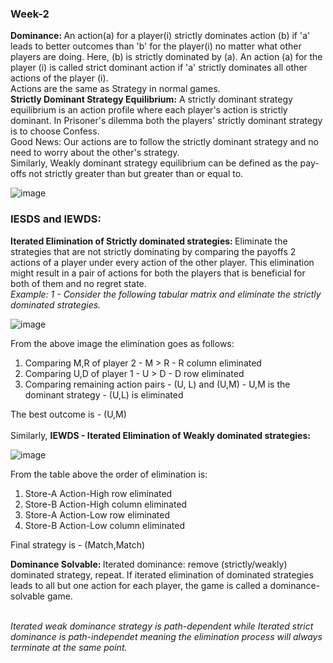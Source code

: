 ### Week-2

<b>Dominance: </b>
An action(a) for a player(i) strictly dominates action (b) if 'a' leads to better outcomes than 'b' for the player(i) no matter what other players are doing. Here, (b) is strictly dominated by (a). An action (a) for the player (i) is called strict dominant action if 'a' strictly dominates all other actions of the player (i). <br>
Actions are the same as Strategy in normal games. <br>
<b>Strictly Dominant Strategy Equilibrium:</b>
A strictly dominant strategy equilibrium is an action profile where each player's action is strictly dominant. In Prisoner's dilemma both the players' strictly dominant strategy is to choose Confess.
<br>
Good News: Our actions are to follow the strictly dominant strategy and no need to worry about the other's strategy.<br>
Similarly, Weakly dominant strategy equilibrium can be defined as the pay-offs not strictly greater than but greater than or equal to.
<br>

![image](https://github.com/VIROOPAKSHC/BS-Level-Courses/assets/69083163/895860aa-e1a1-4c96-b5c2-9c4419dee54a)

### IESDS and IEWDS: 
<b>Iterated Elimination of Strictly dominated strategies: </b>
Eliminate the strategies that are not strictly dominating by comparing the payoffs 2 actions of a player under every action of the other player.
This elimination might result in a pair of actions for both the players that is beneficial for both of them and no regret state.
<br>
<em> Example: 1 - Consider the following tabular matrix and eliminate the strictly dominated strategies.</em>

![image](https://github.com/VIROOPAKSHC/BS-Level-Courses/assets/69083163/f96d11a2-e291-4373-8983-cd6f17c1389a)

From the above image the elimination goes as follows:
<ol>
  <li>Comparing M,R of player 2 - M > R - R column eliminated</li>
  <li>Comparing U,D of player 1 - U > D - D row eliminated</li>
  <li>Comparing remaining action pairs - (U, L) and (U,M) - U,M is the dominant strategy - (U,L) is eliminated</li>
</ol>

The best outcome is - (U,M)
<br><br>
Similarly, <b>IEWDS - Iterated Elimination of Weakly dominated strategies:</b>
<br>

![image](https://github.com/VIROOPAKSHC/BS-Level-Courses/assets/69083163/7ce7309a-51f4-4904-8856-c9b011e4041c)

From the table above the order of elimination is:
<ol>
  <li>Store-A Action-High row eliminated</li>
  <li>Store-B Action-High column eliminated</li>
  <li>Store-A Action-Low row eliminated</li>
  <li>Store-B Action-Low column eliminated</li>
</ol>

Final strategy is - (Match,Match)
<br>

<b>Dominance Solvable: </b>
Iterated dominance: remove (strictly/weakly) dominated strategy, repeat. If iterated elimination of dominated strategies leads to all but one action for each player, the game is called a dominance-solvable game. <br>

<br>
<em>Iterated weak dominance strategy is path-dependent while Iterated strict dominance is path-independet meaning the elimination process will always terminate at the same point.</em>
<br>
